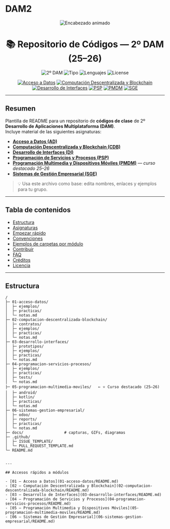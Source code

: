 # DAM2
<!--
README de ejemplo listo para pegar en tu repositorio.
Sustituye los <placeholders> por tus datos reales cuando quieras.
-->

<p align="center">
  <!-- Encabezado animado -->
  <img src="https://readme-typing-svg.demolab.com?font=Fira+Code&size=26&duration=3000&pause=900&center=true&vCenter=true&width=1000&lines=2%C2%BA+DAM+%E2%80%94+Repositorio+de+Clase+(25%E2%80%9326);Curso+destacado%3A+Programaci%C3%B3n+Multimedia+y+Dispositivos+M%C3%B3viles;Acceso+a+Datos;Computaci%C3%B3n+Descentralizada+y+Blockchain;Desarrollo+de+Interfaces;Programaci%C3%B3n+de+Servicios+y+Procesos;Sistemas+de+Gesti%C3%B3n+Empresarial" alt="Encabezado animado" />
</p>

<h1 align="center">📚 Repositorio de Códigos — 2º DAM (25–26)</h1>

<p align="center">
  <img alt="2º DAM" src="https://img.shields.io/badge/2%C2%BA%20DAM-25--26-673ab7?style=for-the-badge"/>
  <img alt="Tipo" src="https://img.shields.io/badge/Repositorio-educativo-03a9f4?style=for-the-badge"/>
  <img alt="Lenguajes" src="https://img.shields.io/badge/Java%20%7C%20Kotlin%20%7C%20SQL%20%7C%20XML-9c27b0?style=for-the-badge"/>
  <img alt="License" src="https://img.shields.io/badge/Licencia-MIT-4caf50?style=for-the-badge"/>
</p>

<p align="center">
  <a href="01-acceso-datos/README.md"><img src="https://img.shields.io/badge/01%20%E2%80%94%20Acceso%20a%20Datos-303f9f?style=for-the-badge" alt="Acceso a Datos"></a>
  <a href="02-computacion-descentralizada-blockchain/README.md"><img src="https://img.shields.io/badge/02%20%E2%80%94%20CDB-00695c?style=for-the-badge" alt="Computación Descentralizada y Blockchain"></a>
  <a href="03-desarrollo-interfaces/README.md"><img src="https://img.shields.io/badge/03%20%E2%80%94%20Desarrollo%20de%20Interfaces-512da8?style=for-the-badge" alt="Desarrollo de Interfaces"></a>
  <a href="04-programacion-servicios-procesos/README.md"><img src="https://img.shields.io/badge/04%20%E2%80%94%20PSP-455a64?style=for-the-badge" alt="PSP"></a>
  <a href="05-programacion-multimedia-moviles/README.md"><img src="https://img.shields.io/badge/05%20%E2%80%94%20PMDM-E91E63?style=for-the-badge" alt="PMDM"></a>
  <a href="06-sistemas-gestion-empresarial/README.md"><img src="https://img.shields.io/badge/06%20%E2%80%94%20SGE-009688?style=for-the-badge" alt="SGE"></a>
</p>


---

## Resumen

Plantilla de README para un repositorio de **códigos de clase** de 2º **Desarrollo de Aplicaciones Multiplataforma (DAM)**.  
Incluye material de las siguientes asignaturas:

- **[Acceso a Datos (AD)](01-acceso-datos/README.md)**
- **[Computación Descentralizada y Blockchain (CDB)](02-computacion-descentralizada-blockchain/README.md)**
- **[Desarrollo de Interfaces (DI)](03-desarrollo-interfaces/README.md)**
- **[Programación de Servicios y Procesos (PSP)](04-programacion-servicios-procesos/README.md)**
- **[Programación Multimedia y Dispositivos Móviles (PMDM)](05-programacion-multimedia-moviles/README.md)** — *curso destacado 25–26*
- **[Sistemas de Gestión Empresarial (SGE)](06-sistemas-gestion-empresarial/README.md)**

> 💡 Usa este archivo como base: edita nombres, enlaces y ejemplos para tu grupo.

---

## Tabla de contenidos

- [Estructura](#estructura)
- [Asignaturas](#asignaturas)
- [Empezar rápido](#empezar-rápido)
- [Convenciones](#convenciones)
- [Ejemplos de carpetas por módulo](#ejemplos-de-carpetas-por-módulo)
- [Contribuir](#contribuir)
- [FAQ](#faq)
- [Créditos](#créditos)
- [Licencia](#licencia)

---

## Estructura

```text
/
├─ 01-acceso-datos/
│  ├─ ejemplos/
│  ├─ practicas/
│  └─ notas.md
├─ 02-computacion-descentralizada-blockchain/
│  ├─ contratos/
│  ├─ ejemplos/
│  ├─ practicas/
│  └─ notas.md
├─ 03-desarrollo-interfaces/
│  ├─ prototipos/
│  ├─ ejemplos/
│  ├─ practicas/
│  └─ notas.md
├─ 04-programacion-servicios-procesos/
│  ├─ ejemplos/
│  ├─ practicas/
│  ├─ tests/
│  └─ notas.md
├─ 05-programacion-multimedia-moviles/   ← ⭐ Curso destacado (25–26)
│  ├─ android/
│  ├─ kotlin/
│  ├─ practicas/
│  └─ notas.md
├─ 06-sistemas-gestion-empresarial/
│  ├─ odoo/
│  ├─ reports/
│  ├─ practicas/
│  └─ notas.md
├─ docs/                  # capturas, GIFs, diagramas
├─ .github/
│  ├─ ISSUE_TEMPLATE/
│  └─ PULL_REQUEST_TEMPLATE.md
└─ README.md


---

## Accesos rápidos a módulos

- [01 — Acceso a Datos](01-acceso-datos/README.md)
- [02 — Computación Descentralizada y Blockchain](02-computacion-descentralizada-blockchain/README.md)
- [03 — Desarrollo de Interfaces](03-desarrollo-interfaces/README.md)
- [04 — Programación de Servicios y Procesos](04-programacion-servicios-procesos/README.md)
- [05 — Programación Multimedia y Dispositivos Móviles](05-programacion-multimedia-moviles/README.md)
- [06 — Sistemas de Gestión Empresarial](06-sistemas-gestion-empresarial/README.md)
